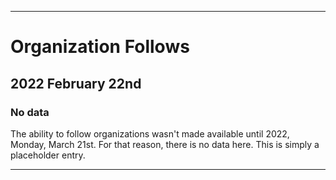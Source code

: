 
***

# Organization Follows

## 2022 February 22nd

### No data

The ability to follow organizations wasn't made available until 2022, Monday, March 21st. For that reason, there is no data here. This is simply a placeholder entry.

***

